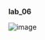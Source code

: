 **lab_06**

![image](https://github.com/Fedorusita/lab_06/assets/112895410/7fb77652-a864-45cc-87c7-2906425d716b)

